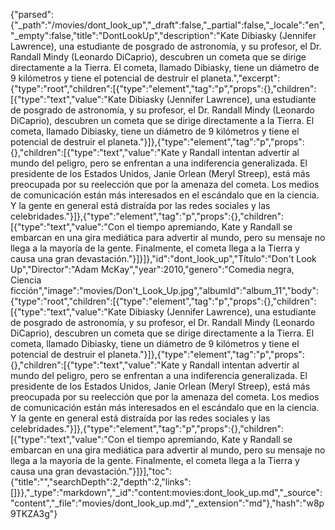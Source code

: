 {"parsed":{"_path":"/movies/dont_look_up","_draft":false,"_partial":false,"_locale":"en","_empty":false,"title":"DontLookUp","description":"Kate Dibiasky (Jennifer Lawrence), una estudiante de posgrado de astronomía, y su profesor, el Dr. Randall Mindy (Leonardo DiCaprio), descubren un cometa que se dirige directamente a la Tierra. El cometa, llamado Dibiasky, tiene un diámetro de 9 kilómetros y tiene el potencial de destruir el planeta.","excerpt":{"type":"root","children":[{"type":"element","tag":"p","props":{},"children":[{"type":"text","value":"Kate Dibiasky (Jennifer Lawrence), una estudiante de posgrado de astronomía, y su profesor, el Dr. Randall Mindy (Leonardo DiCaprio), descubren un cometa que se dirige directamente a la Tierra. El cometa, llamado Dibiasky, tiene un diámetro de 9 kilómetros y tiene el potencial de destruir el planeta."}]},{"type":"element","tag":"p","props":{},"children":[{"type":"text","value":"Kate y Randall intentan advertir al mundo del peligro, pero se enfrentan a una indiferencia generalizada. El presidente de los Estados Unidos, Janie Orlean (Meryl Streep), está más preocupada por su reelección que por la amenaza del cometa. Los medios de comunicación están más interesados en el escándalo que en la ciencia. Y la gente en general está distraída por las redes sociales y las celebridades."}]},{"type":"element","tag":"p","props":{},"children":[{"type":"text","value":"Con el tiempo apremiando, Kate y Randall se embarcan en una gira mediática para advertir al mundo, pero su mensaje no llega a la mayoría de la gente. Finalmente, el cometa llega a la Tierra y causa una gran devastación."}]}]},"id":"dont_look_up","Título":"Don't Look Up","Director":"Adam McKay","year":2010,"genero":"Comedia negra, Ciencia ficción","image":"movies/Don't_Look_Up.jpg","albumId":"album_11","body":{"type":"root","children":[{"type":"element","tag":"p","props":{},"children":[{"type":"text","value":"Kate Dibiasky (Jennifer Lawrence), una estudiante de posgrado de astronomía, y su profesor, el Dr. Randall Mindy (Leonardo DiCaprio), descubren un cometa que se dirige directamente a la Tierra. El cometa, llamado Dibiasky, tiene un diámetro de 9 kilómetros y tiene el potencial de destruir el planeta."}]},{"type":"element","tag":"p","props":{},"children":[{"type":"text","value":"Kate y Randall intentan advertir al mundo del peligro, pero se enfrentan a una indiferencia generalizada. El presidente de los Estados Unidos, Janie Orlean (Meryl Streep), está más preocupada por su reelección que por la amenaza del cometa. Los medios de comunicación están más interesados en el escándalo que en la ciencia. Y la gente en general está distraída por las redes sociales y las celebridades."}]},{"type":"element","tag":"p","props":{},"children":[{"type":"text","value":"Con el tiempo apremiando, Kate y Randall se embarcan en una gira mediática para advertir al mundo, pero su mensaje no llega a la mayoría de la gente. Finalmente, el cometa llega a la Tierra y causa una gran devastación."}]}],"toc":{"title":"","searchDepth":2,"depth":2,"links":[]}},"_type":"markdown","_id":"content:movies:dont_look_up.md","_source":"content","_file":"movies/dont_look_up.md","_extension":"md"},"hash":"w8p9TKZA3g"}